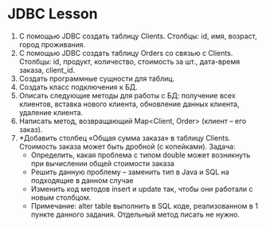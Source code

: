 # JDBC Lesson

1.	С помощью JDBC создать таблицу Clients. Столбцы: id, имя, возраст, город проживания.
2.	С помощью JDBC создать таблицу Orders со связью с Clients. Столбцы: id, продукт, количество, стоимость за шт., дата-время заказа, client_id.
3.	Создать программные сущности для таблиц.
4.	Создать класс подключения к БД.
5.	Описать следующие методы для работы с БД: получение всех клиентов, вставка нового клиента, обновление данных клиента, удаление клиента.
6.	Написать метод, возвращающий Map<Client, Order> (клиент – его заказ).
7.	*Добавить столбец «Общая сумма заказа» в таблицу Clients. Стоимость заказа может быть дробной (с копейками). Задача:
      * Определить, какая проблема с типом double может возникнуть при вычислении общей стоимости заказа
      *	Решить данную проблему – заменить тип в Java и SQL на подходящие в данном случае
      *	Изменить код методов insert и update так, чтобы они работали с новым столбцом.
      * Примечание: alter table выполнить в SQL коде, реализованном в 1 пункте данного задания. Отдельный метод писать не нужно.